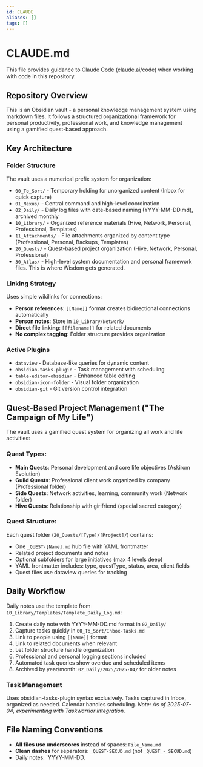 ```yaml
---
id: CLAUDE
aliases: []
tags: []
---
```


# CLAUDE.md

This file provides guidance to Claude Code (claude.ai/code) when working with code in this repository.

## Repository Overview

This is an Obsidian vault - a personal knowledge management system using markdown files. It follows a structured organizational framework for personal productivity, professional work, and knowledge management using a gamified quest-based approach.

## Key Architecture

### Folder Structure

The vault uses a numerical prefix system for organization:

- `00_To_Sort/` - Temporary holding for unorganized content (Inbox for quick capture)
- `01_Nexus/` - Central command and high-level coordination
- `02_Daily/` - Daily log files with date-based naming (YYYY-MM-DD.md), archived monthly
- `10_Library/` - Organized reference materials (Hive, Network, Personal, Professional, Templates)
- `11_Attachments/` - File attachments organized by content type (Professional, Personal, Backups, Templates)
- `20_Quests/` - Quest-based project organization (Hive, Network, Personal, Professional)
- `30_Atlas/` - High-level system documentation and personal framework files. This is where Wisdom gets generated.

### Linking Strategy

Uses simple wikilinks for connections:

- **Person references**: `[[Name]]` format creates bidirectional connections automatically
- **Person notes**: Store in `10_Library/Network/`
- **Direct file linking**: `[[filename]]` for related documents
- **No complex tagging**: Folder structure provides organization

### Active Plugins

- `dataview` - Database-like queries for dynamic content
- `obsidian-tasks-plugin` - Task management with scheduling
- `table-editor-obsidian` - Enhanced table editing
- `obsidian-icon-folder` - Visual folder organization
- `obsidian-git` - Git version control integration

## Quest-Based Project Management ("The Campaign of My Life")

The vault uses a gamified quest system for organizing all work and life activities:

### Quest Types:

- **Main Quests**: Personal development and core life objectives (Askirom Evolution)
- **Guild Quests**: Professional client work organized by company (Professional folder)
- **Side Quests**: Network activities, learning, community work (Network folder)
- **Hive Quests**: Relationship with girlfriend (special sacred category)

### Quest Structure:

Each quest folder (`20_Quests/[Type]/[Project]/`) contains:

- One `_QUEST-[Name].md` hub file with YAML frontmatter
- Related project documents and notes
- Optional subfolders for large initiatives (max 4 levels deep)
- YAML frontmatter includes: type, questType, status, area, client fields
- Quest files use dataview queries for tracking

## Daily Workflow

Daily notes use the template from `10_Library/Templates/Template_Daily_Log.md`:

1. Create daily note with YYYY-MM-DD.md format in `02_Daily/`
2. Capture tasks quickly in `00_To_Sort/Inbox-Tasks.md`
3. Link to people using `[[Name]]` format
4. Link to related documents when relevant
5. Let folder structure handle organization
6. Professional and personal logging sections included
7. Automated task queries show overdue and scheduled items
8. Archived by year/month: `02_Daily/2025/2025-04/` for older notes

### Task Management

Uses obsidian-tasks-plugin syntax exclusively. Tasks captured in Inbox, organized as needed. Calendar handles scheduling.
_Note: As of 2025-07-04, experimenting with Taskwarrior integration._

## File Naming Conventions

- **All files use underscores** instead of spaces: `File_Name.md`
- **Clean dashes** for separators: `_QUEST-SECUD.md` (not `_QUEST_-_SECUD.md`)
- Daily notes: `YYYY-MM-DD.

